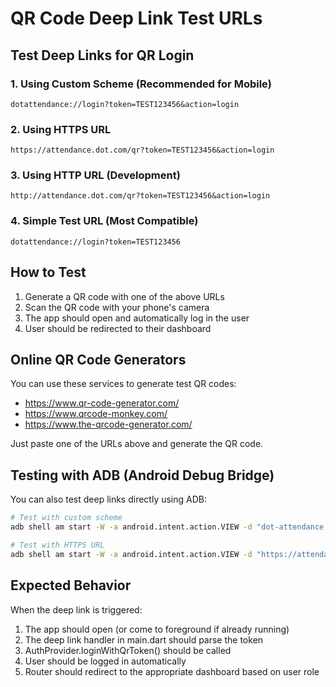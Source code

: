 # QR Code Deep Link Test URLs

## Test Deep Links for QR Login

### 1. Using Custom Scheme (Recommended for Mobile)
```
dotattendance://login?token=TEST123456&action=login
```

### 2. Using HTTPS URL
```
https://attendance.dot.com/qr?token=TEST123456&action=login
```

### 3. Using HTTP URL (Development)
```
http://attendance.dot.com/qr?token=TEST123456&action=login
```

### 4. Simple Test URL (Most Compatible)
```
dotattendance://login?token=TEST123456
```

## How to Test

1. Generate a QR code with one of the above URLs
2. Scan the QR code with your phone's camera
3. The app should open and automatically log in the user
4. User should be redirected to their dashboard

## Online QR Code Generators

You can use these services to generate test QR codes:
- https://www.qr-code-generator.com/
- https://www.qrcode-monkey.com/
- https://www.the-qrcode-generator.com/

Just paste one of the URLs above and generate the QR code.

## Testing with ADB (Android Debug Bridge)

You can also test deep links directly using ADB:

```bash
# Test with custom scheme
adb shell am start -W -a android.intent.action.VIEW -d "dot-attendance://qr-login?token=TEST123456&action=login" com.dot.attendance

# Test with HTTPS URL
adb shell am start -W -a android.intent.action.VIEW -d "https://attendance.dot.com/qr-login?token=TEST123456&action=login" com.dot.attendance
```

## Expected Behavior

When the deep link is triggered:
1. The app should open (or come to foreground if already running)
2. The deep link handler in main.dart should parse the token
3. AuthProvider.loginWithQrToken() should be called
4. User should be logged in automatically
5. Router should redirect to the appropriate dashboard based on user role
